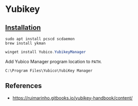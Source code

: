 # Yubikey

## [Installation][1]

```shell title="Ubuntu"
sudo apt install pcscd scdaemon
brew install ykman
```

```PowerShell title="Windows 11"
winget install Yubico.YubikeyManager
```

Add Yubico Manager program location to `PATH`.

`C:\Program Files\Yubico\YubiKey Manager`

## References

- <https://ruimarinho.gitbooks.io/yubikey-handbook/content/>

[1]: https://docs.yubico.com/software/yubikey/tools/ykman/Install_ykman.html
